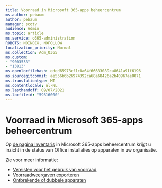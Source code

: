 ```yaml
---
title: Voorraad in Microsoft 365-apps beheercentrum
ms.author: pebaum
author: pebaum
manager: scotv
audience: Admin
ms.topic: article
ms.service: o365-administration
ROBOTS: NOINDEX, NOFOLLOW
localization_priority: Normal
ms.collection: Adm_O365
ms.custom:
- "9003533"
- "13813"
ms.openlocfilehash: eded65973cf1c8a64f66633089ca8641a91f6196
ms.sourcegitcommit: ae556b6b26974392ca68a68426a2b40967ae0071
ms.translationtype: MT
ms.contentlocale: nl-NL
ms.lasthandoff: 09/07/2021
ms.locfileid: "59316000"
---
```

# <a name="inventory-in-microsoft-365-apps-admin-center"></a>Voorraad in Microsoft 365-apps beheercentrum

Op [de pagina Inventaris](https://docs.microsoft.com/deployoffice/admincenter/inventory) in Microsoft 365-apps beheercentrum krijgt u inzicht in de status van Office installaties op apparaten in uw organisatie. 

Zie voor meer informatie:

- [Vereisten voor het gebruik van voorraad](https://docs.microsoft.com/deployoffice/admincenter/inventory#requirements-for-using-inventory)
- [Voorraadweergaven exporteren](https://docs.microsoft.com/deployoffice/admincenter/inventory#export-inventory-views)
- [Ontbrekende of dubbele apparaten](https://docs.microsoft.com/deployoffice/admincenter/inventory#missing-or-duplicate-devices)
